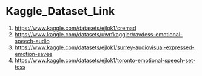 # Kaggle_Dataset_Link

1. https://www.kaggle.com/datasets/ejlok1/cremad
2. https://www.kaggle.com/datasets/uwrfkaggler/ravdess-emotional-speech-audio
3. https://www.kaggle.com/datasets/ejlok1/surrey-audiovisual-expressed-emotion-savee
4. https://www.kaggle.com/datasets/ejlok1/toronto-emotional-speech-set-tess

